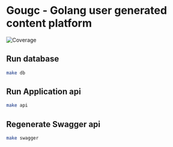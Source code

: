 # Gougc - Golang user generated content platform

![Coverage](https://img.shields.io/badge/Coverage-91.0%25-brightgreen)

## Run database

```bash
make db
```

## Run Application api

```bash
make api
```

## Regenerate Swagger api

```bash
make swagger
```
